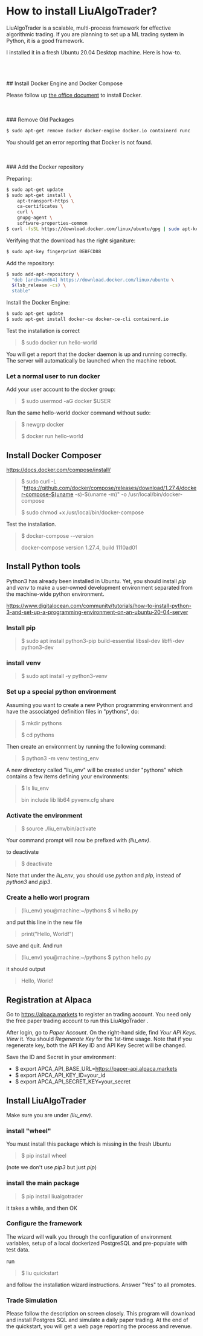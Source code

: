 # How to install LiuAlgoTrader?

LiuAlgoTrader is a scalable, multi-process framework for effective algorithmic trading. 
If you are planning to set up a ML trading system in Python, it is a good framework.

I installed it in a fresh Ubuntu 20.04 Desktop machine. Here is how-to.

<br>
<br>
<br>
## Install Docker Engine and Docker Compose

Please follow up [the office document](https://docs.docker.com/engine/install/ubuntu/) to install Docker.

<br>
<br>
### Remove Old Packages

```bash
$ sudo apt-get remove docker docker-engine docker.io containerd runc
```

You should get an error reporting that Docker is not found.

<br>
<br>
### Add the Docker repository

Preparing:
```bash
$ sudo apt-get update
$ sudo apt-get install \
    apt-transport-https \
    ca-certificates \
    curl \
    gnupg-agent \
    software-properties-common
$ curl -fsSL https://download.docker.com/linux/ubuntu/gpg | sudo apt-key add -
```

Verifying that the download has the right siganiture:

```bash
$ sudo apt-key fingerprint 0EBFCD88
```

Add the repository:
```bash
$ sudo add-apt-repository \
  "deb [arch=amd64] https://download.docker.com/linux/ubuntu \
  $(lsb_release -cs) \
  stable"
```

Install the Docker Engine:
```bash
$ sudo apt-get update
$ sudo apt-get install docker-ce docker-ce-cli containerd.io
```

Test the installation is correct
 
> $ sudo docker run hello-world
 
 You will get a report that the docker daemon is up and running correctly.
 The server will automatically be launched when the machine reboot.
 
### Let a normal user to run docker
 
 Add your user account to the docker group:
 
> $ sudo usermod -aG docker $USER
 
 Run the same hello-world docker command without sudo:

> $ newgrp docker
>
> $ docker run hello-world
 
 
## Install Docker Composer
 
 https://docs.docker.com/compose/install/
 
> $ sudo curl -L "https://github.com/docker/compose/releases/download/1.27.4/docker-compose-$(uname -s)-$(uname -m)" -o /usr/local/bin/docker-compose
>
> $ sudo chmod +x /usr/local/bin/docker-compose
 
 Test the installation.

> $ docker-compose --version
>
> docker-compose version 1.27.4, build 1110ad01


## Install Python tools
 
 Python3 has already been installed in Ubuntu. Yet, you should install *pip* and *venv* to make a user-owned development environment
 separated from the machine-wide python environment.
 
 https://www.digitalocean.com/community/tutorials/how-to-install-python-3-and-set-up-a-programming-environment-on-an-ubuntu-20-04-server
 
### Install pip
 
> $ sudo apt install python3-pip build-essential libssl-dev libffi-dev python3-dev
 
### install venv
 
> $ sudo apt install -y python3-venv
 
### Set up a special python environment
 
Assuming you want to create a new Python programming environment and have the associatged definition files in "pythons", do:

> $ mkdir pythons
>
> $ cd pythons
 
Then create an environment by running the following command:

> $ python3 -m venv testing_env

A new directory called "liu_env" will be created under "pythons" which contains a few items defining your environments:

> $ ls liu_env
>
> bin include lib lib64 pyvenv.cfg share

### Activate the environment

> $ source ./liu_env/bin/activate

Your command prompt will now be prefixed with _(liu_env)_.

to deactivate

> $ deactivate

Note that under the _liu_env_, you should use *python* and *pip*, instead of *python3* and *pip3*.

### Create a hello worl program

> (liu_env) you@machine:~/pythons $ vi hello.py

and put this line in the new file

> print("Hello, World!")

save and quit. And run

> (liu_env) you@machine:~/pythons $ python hello.py

it should output

> Hello, World!


## Registration at Alpaca

Go to https://alpaca.markets to register an trading account. You need only the free paper trading account to
run this LiuAlgoTrader . 

After login, go to _Paper Account_. On the right-hand side, find _Your API Keys_. _View_ it. 
You should _Regenerate Key_ for the 1st-time usage. Note that if you regenerate key, both the API Key ID and API Key Secret will be changed.

Save the ID and Secret in your environment:
 
- $ export APCA_API_BASE_URL=https://paper-api.alpaca.markets
- $ export APCA_API_KEY_ID=your_id
- $ export APCA_API_SECRET_KEY=your_secret


## Install LiuAlgoTrader

Make sure you are under _(liu_env)_. 

### install "wheel"

You must install this package which is missing in the fresh Ubuntu

> $ pip install wheel
 
 (note we don't use *pip3* but just *pip*)
 
 
### install the main package

> $ pip install liualgotrader

it takes a while, and then OK

### Configure the framework

The wizard will walk you through the configuration of environment variables, setup of a local dockerized PostgreSQL and pre-populate with test data.

run

> $ liu quickstart

and follow the installation wizard instructions. Answer "Yes" to all promotes.


### Trade Simulation

Please follow the description on screen closely. This program will download and install Postgres SQL and simulate a daily paper trading. At the end of the quickstart, you will get a web page reporting the process and revenue.
